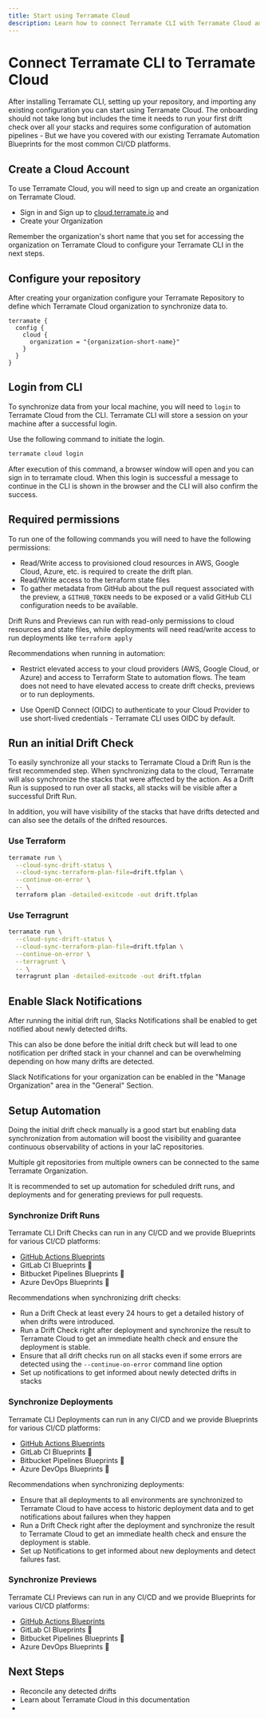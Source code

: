 ```yaml
---
title: Start using Terramate Cloud
description: Learn how to connect Terramate CLI with Terramate Cloud and start synchronizing data for running drift detection, track deployments and create previews for pull requests.
---
```


# Connect Terramate CLI to Terramate Cloud

After installing Terramate CLI, setting up your repository, and importing any existing configuration you can start using Terramate Cloud. The onboarding should not take long but includes the time it needs to run your first drift check over all your stacks and requires some configuration of automation pipelines - But we have you covered with our existing Terramate Automation Blueprints for the most common CI/CD platforms.

## Create a Cloud Account

To use Terramate Cloud, you will need to sign up and create an organization on Terramate Cloud.

- Sign in and Sign up to [cloud.terramate.io](https://cloud.terramate.io) and
- Create your Organization

Remember the organization's short name that you set for accessing the organization on Terramate Cloud to configure your Terramate CLI in the next steps.

## Configure your repository

After creating your organization configure your Terramate Repository to define which Terramate Cloud organization to synchronize data to.

```hcl
terramate {
  config {
    cloud {
      organization = "{organization-short-name}"
    }
  }
}
```

## Login from CLI

To synchronize data from your local machine, you will need to `login` to Terramate Cloud from the CLI.
Terramate CLI will store a session on your machine after a successful login.

Use the following command to initiate the login.

```bash
terramate cloud login
```

After execution of this command, a browser window will open and you can sign in to terramate cloud.
When this login is successful a message to continue in the CLI is shown in the browser and the CLI will also confirm the success.

## Required permissions

To run one of the following commands you will need to have the following permissions:

- Read/Write access to provisioned cloud resources in AWS, Google Cloud, Azure, etc. is required to create the drift plan.
- Read/Write access to the terraform state files
- To gather metadata from GitHub about the pull request associated with the preview, a `GITHUB_TOKEN` needs to be exposed or a valid GitHub CLI configuration needs to be available.

Drift Runs and Previews can run with read-only permissions to cloud resources and state files, while deployments will need read/write access to run deployments like `terraform apply`

Recommendations when running in automation:

- Restrict elevated access to your cloud providers (AWS, Google Cloud, or Azure) and access to Terraform State to automation flows. The team does not need to have elevated access to create drift checks, previews or to run deployments.

- Use OpenID Connect (OIDC) to authenticate to your Cloud Provider to use short-lived credentials - Terramate CLI uses OIDC by default.

## Run an initial Drift Check

To easily synchronize all your stacks to Terramate Cloud a Drift Run is the first recommended step.
When synchronizing data to the cloud, Terramate will also synchronize the stacks that were affected by the action.
As a Drift Run is supposed to run over all stacks, all stacks will be visible after a successful Drift Run.

In addition, you will have visibility of the stacks that have drifts detected and can also see the details of the drifted resources.

### Use Terraform

```bash
terramate run \
  --cloud-sync-drift-status \
  --cloud-sync-terraform-plan-file=drift.tfplan \
  --continue-on-error \
  -- \
  terraform plan -detailed-exitcode -out drift.tfplan
```

### Use Terragrunt

```bash
terramate run \
  --cloud-sync-drift-status \
  --cloud-sync-terraform-plan-file=drift.tfplan \
  --continue-on-error \
  --terragrunt \
  -- \
  terragrunt plan -detailed-exitcode -out drift.tfplan
```

## Enable Slack Notifications

After running the initial drift run, Slacks Notifications shall be enabled to get notified about newly detected drifts.

This can also be done before the initial drift check but will lead to one notification per drifted stack in your channel and can be overwhelming depending on how many drifts are detected.

Slack Notifications for your organization can be enabled in the "Manage Organization" area in the "General" Section.

## Setup Automation

Doing the initial drift check manually is a good start but enabling data synchronization from automation will boost the visibility and guarantee continuous observability of actions in your IaC repositories.

Multiple git repositories from multiple owners can be connected to the same Terramate Organization.

It is recommended to set up automation for scheduled drift runs, and deployments and for generating previews for pull requests.

### Synchronize Drift Runs

Terramate CLI Drift Checks can run in any CI/CD and we provide Blueprints for various CI/CD platforms:

- [GitHub Actions Blueprints](../../cli/automation/github-actions/drift-check-workflow.md)
- GitLab CI Blueprints 🚧
- Bitbucket Pipelines Blueprints 🚧
- Azure DevOps Blueprints 🚧

Recommendations when synchronizing drift checks:

- Run a Drift Check at least every 24 hours to get a detailed history of when drifts were introduced.
- Run a Drift Check right after deployment and synchronize the result to Terramate Cloud to get an immediate health check and ensure the deployment is stable.
- Ensure that all drift checks run on all stacks even if some errors are detected using the `--continue-on-error` command line option
- Set up notifications to get informed about newly detected drifts in stacks

### Synchronize Deployments

Terramate CLI Deployments can run in any CI/CD and we provide Blueprints for various CI/CD platforms:

- [GitHub Actions Blueprints](../../cli/automation/github-actions/deployment-workflow.md)
- GitLab CI Blueprints 🚧
- Bitbucket Pipelines Blueprints 🚧
- Azure DevOps Blueprints 🚧

Recommendations when synchronizing deployments:

- Ensure that all deployments to all environments are synchronized to Terramate Cloud to have access to historic deployment data and to get notifications about failures when they happen
- Run a Drift Check right after the deployment and synchronize the result to Terramate Cloud to get an immediate health check and ensure the deployment is stable.
- Set up Notifications to get informed about new deployments and detect failures fast.

### Synchronize Previews

Terramate CLI Previews can run in any CI/CD and we provide Blueprints for various CI/CD platforms:

- [GitHub Actions Blueprints](../../cli/automation/github-actions/preview-workflow.md)
- GitLab CI Blueprints 🚧
- Bitbucket Pipelines Blueprints 🚧
- Azure DevOps Blueprints 🚧

## Next Steps

- Reconcile any detected drifts
- Learn about Terramate Cloud in this documentation
-
